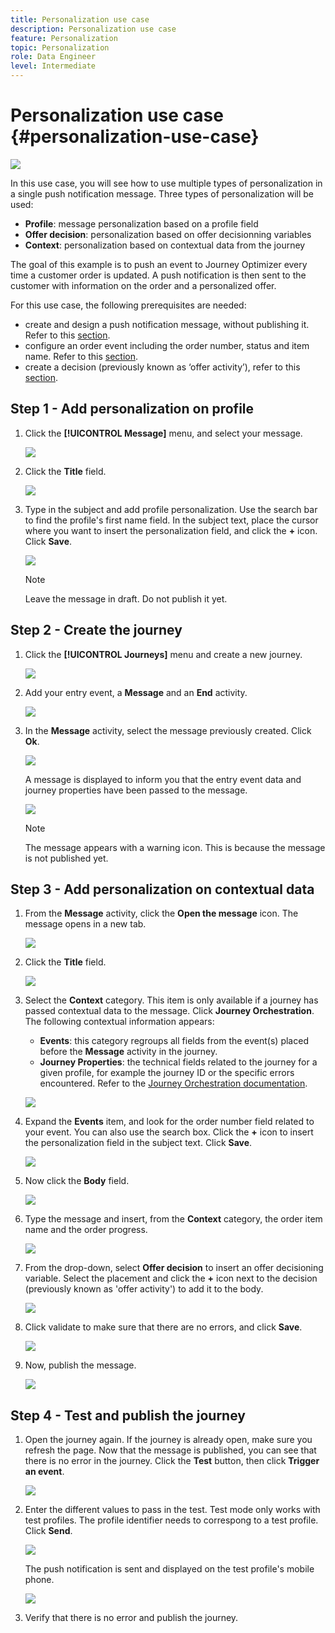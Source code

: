 ```yaml
---
title: Personalization use case
description: Personalization use case
feature: Personalization
topic: Personalization
role: Data Engineer
level: Intermediate
---
```


# Personalization use case {#personalization-use-case}

![](../assets/do-not-localize/badge.png)

In this use case, you will see how to use multiple types of personalization in a single push notification message. Three types of personalization will be used:

* **Profile**: message personalization based on a profile field
* **Offer decision**: personalization based on offer decisionning variables
* **Context**: personalization based on contextual data from the journey

The goal of this example is to push an event to Journey Optimizer every time a customer order is updated. A push notification is then sent to the customer with information on the order and a personalized offer.

For this use case, the following prerequisites are needed:

* create and design a push notification message, without publishing it. Refer to this [section](../create-message.md).
* configure an order event including the order number, status and item name. Refer to this [section](../event/about-events.md).
* create a decision (previously known as ‘offer activity’), refer to this [section](../offers/offer-activities/create-offer-activities.md).

## Step 1 - Add personalization on profile

1. Click the **[!UICONTROL Message]** menu, and select your message.

   ![](assets/perso-uc.png)

1. Click the **Title** field.

   ![](assets/perso-uc2.png)

1. Type in the subject and add profile personalization. Use the search bar to find the profile's first name field. In the subject text, place the cursor where you want to insert the personalization field, and click the **+** icon. Click **Save**.

   ![](assets/perso-uc3.png)

   >[!NOTE]
   >
   >Leave the message in draft. Do not publish it yet.

## Step 2 - Create the journey

1. Click the **[!UICONTROL Journeys]** menu and create a new journey.

   ![](assets/perso-uc4.png)

1. Add your entry event, a **Message** and an **End** activity.

   ![](assets/perso-uc5.png)

1. In the **Message** activity, select the message previously created. Click **Ok**.

   ![](assets/perso-uc6.png)

   A message is displayed to inform you that the entry event data and journey properties have been passed to the message.

   ![](assets/perso-uc7.png)

   >[!NOTE]
   >
   >The message appears with a warning icon. This is because the message is not published yet.

## Step 3 - Add personalization on contextual data

1. From the **Message** activity, click the **Open the message** icon. The message opens in a new tab.

   ![](assets/perso-uc8.png)

1. Click the **Title** field.

   ![](assets/perso-uc9.png)

1. Select the **Context** category. This item is only available if a journey has passed contextual data to the message. Click **Journey Orchestration**. The following contextual information appears:

   * **Events**: this category regroups all fields from the event(s) placed before the **Message** activity in the journey.
   * **Journey Properties**: the technical fields related to the journey for a given profile, for example the journey ID or the specific errors encountered. Refer to the [Journey Orchestration documentation](https://experienceleague.adobe.com/docs/journeys/using/building-advanced-conditions-journeys/syntax/journey-properties.html#building-advanced-conditions-journeys).

   ![](assets/perso-uc10.png)

1. Expand the **Events** item, and look for the order number field related to your event. You can also use the search box. Click the **+** icon to insert the personalization field in the subject text. Click **Save**.

   ![](assets/perso-uc11.png)

1. Now click the **Body** field.

   ![](assets/perso-uc12.png)

1. Type the message and insert, from the **Context** category, the order item name and the order progress. 

   ![](assets/perso-uc13.png)

1. From the drop-down, select **Offer decision** to insert an offer decisioning variable. Select the placement and click the **+** icon next to the decision (previously known as 'offer activity') to add it to the body.  

   ![](assets/perso-uc14.png)

1. Click validate to make sure that there are no errors, and click **Save**.

   ![](assets/perso-uc15.png)

1. Now, publish the message. 

   ![](assets/perso-uc16.png)

## Step 4 - Test and publish the journey

1. Open the journey again. If the journey is already open, make sure you refresh the page. Now that the message is published, you can see that there is no error in the journey. Click the **Test** button, then click **Trigger an event**.

   ![](assets/perso-uc17.png)

1. Enter the different values to pass in the test. Test mode only works with test profiles. The profile identifier needs to correspong to a test profile. Click **Send**.

   ![](assets/perso-uc18.png)

   The push notification is sent and displayed on the test profile's mobile phone.

    ![](assets/perso-uc19.png)

1. Verify that there is no error and publish the journey. 

